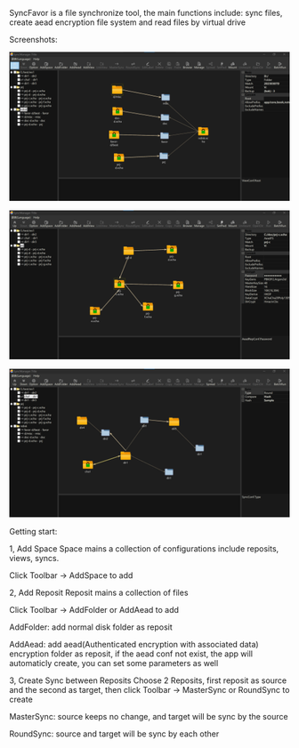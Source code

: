 SyncFavor is a file synchronize tool, the main functions include: sync files, create aead encryption file system and read files by virtual drive

Screenshots:

![main-ndisk](https://github.com/bsmith-zhao/sync/blob/main/doc/main-ndisk.png)

![main-prj](https://github.com/bsmith-zhao/sync/blob/main/doc/main-prj.png)

![main-test](https://github.com/bsmith-zhao/sync/blob/main/doc/main-test.png)

Getting start:

1, Add Space
Space mains a collection of configurations include reposits, views, syncs.

Click Toolbar -> AddSpace to add

2, Add Reposit
Reposit mains a collection of files

Click Toolbar -> AddFolder or AddAead to add

AddFolder: add normal disk folder as reposit

AddAead: add aead(Authenticated encryption with associated data) encryption folder as reposit, 
if the aead conf not exist, the app will automaticly create, you can set some parameters as well

3, Create Sync between Reposits
Choose 2 Reposits, first reposit as source and the second as target, 
then click Toolbar -> MasterSync or RoundSync to create

MasterSync: source keeps no change, and target will be sync by the source

RoundSync: source and target will be sync by each other



